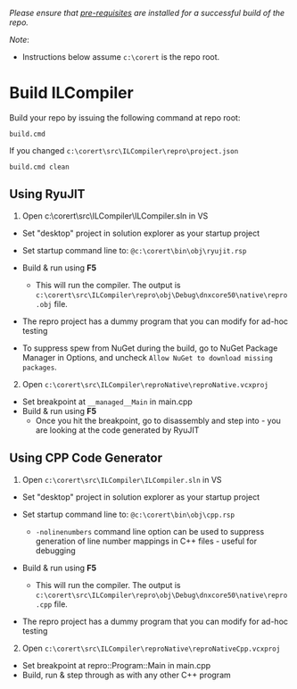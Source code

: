 _Please ensure that [pre-requisites](prerequisites-for-building.md) are installed for a successful build of the repo._

_Note_:

* Instructions below assume `c:\corert` is the repo root.

# Build ILCompiler #

Build your repo by issuing the following command at repo root:

```
build.cmd
```

If you changed `c:\corert\src\ILCompiler\repro\project.json`

```
build.cmd clean
```

## Using RyuJIT ##

1. Open c:\corert\src\ILCompiler\ILCompiler.sln in VS

  - Set "desktop" project in solution explorer as your startup project

  - Set startup command line to:
`@c:\corert\bin\obj\ryujit.rsp`

  - Build & run using **F5**
    - This will run the compiler. The output is `c:\corert\src\ILCompiler\repro\obj\Debug\dnxcore50\native\repro.obj` file.

  - The repro project has a dummy program that you can modify for ad-hoc testing

  - To suppress spew from NuGet during the build, go to NuGet Package Manager in Options, and uncheck `Allow NuGet to download missing packages`.

2. Open `c:\corert\src\ILCompiler\reproNative\reproNative.vcxproj`

  - Set breakpoint at ```__managed__Main``` in main.cpp
  - Build & run using **F5**
    - Once you hit the breakpoint, go to disassembly and step into - you are looking at the code generated by RyuJIT


## Using CPP Code Generator ##

1. Open `c:\corert\src\ILCompiler\ILCompiler.sln` in VS

  - Set "desktop" project in solution explorer as your startup project

  - Set startup command line to:
`@c:\corert\bin\obj\cpp.rsp`

    - `-nolinenumbers` command line option can be used to suppress generation of line number mappings in C++ files - useful for debugging

  - Build & run using **F5**
    - This will run the compiler. The output is `c:\corert\src\ILCompiler\repro\obj\Debug\dnxcore50\native\repro.cpp` file.

  - The repro project has a dummy program that you can modify for ad-hoc testing

2. Open `c:\corert\src\ILCompiler\reproNative\reproNativeCpp.vcxproj`

  - Set breakpoint at repro::Program::Main in main.cpp
  - Build, run & step through as with any other C++ program
